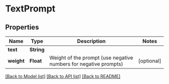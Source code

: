 # TextPrompt

## Properties
Name | Type | Description | Notes
------------ | ------------- | ------------- | -------------
**text** | **String** |  | 
**weight** | **Float** | Weight of the prompt (use negative numbers for negative prompts) | [optional] 

[[Back to Model list]](../README.md#documentation-for-models) [[Back to API list]](../README.md#documentation-for-api-endpoints) [[Back to README]](../README.md)


